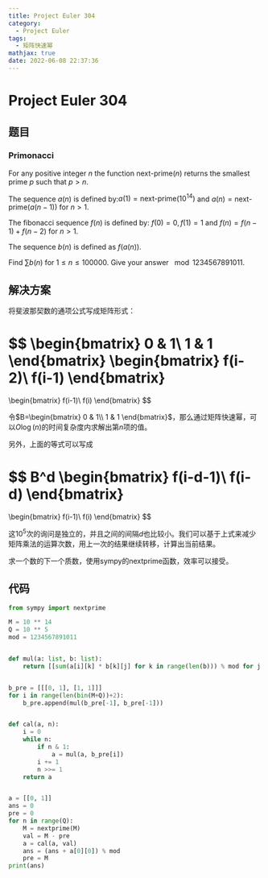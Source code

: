 ```yaml
---
title: Project Euler 304
category:
  - Project Euler
tags:
  - 矩阵快速幂
mathjax: true
date: 2022-06-08 22:37:36
---
```


<escape><!-- more --></escape>

# Project Euler 304

## 题目

### Primonacci

For any positive integer $n$ the function $\text{next-prime}(n)$ returns the smallest prime $p$ such that $p>n$.

The sequence $a(n)$ is defined by:$a(1)=\text{next-prime}(10^{14})$ and $a(n)=\text{next-prime}(a(n-1))$ for $n>1$.

The fibonacci sequence $f(n)$ is defined by: $f(0)=0, f(1)=1$ and $f(n)=f(n-1)+f(n-2)$ for $n>1$.

The sequence $b(n)$ is defined as $f(a(n))$.

Find $\sum b(n)$ for $1\le n\le100 000$. Give your answer $\mod 1234567891011$.

## 解决方案

将斐波那契数的通项公式写成矩阵形式：

$$
\begin{bmatrix}
0 & 1\\
1 & 1
\end{bmatrix}
\begin{bmatrix}
f(i-2)\\
f(i-1)
\end{bmatrix}
=
\begin{bmatrix}
f(i-1)\\
f(i)
\end{bmatrix}
$$

令$B=\begin{bmatrix}
0 & 1\\
1 & 1
\end{bmatrix}$，那么通过矩阵快速幂，可以$O\log(n)$的时间复杂度内求解出第$n$项的值。

另外，上面的等式可以写成

$$
B^d
\begin{bmatrix}
f(i-d-1)\\
f(i-d)
\end{bmatrix}
=
\begin{bmatrix}
f(i-1)\\
f(i)
\end{bmatrix}
$$

这$10^5$次的询问是独立的，并且之间的间隔$d$也比较小。我们可以基于上式来减少矩阵乘法的运算次数，用上一次的结果继续转移，计算出当前结果。

求一个数的下一个质数，使用sympy的nextprime函数，效率可以接受。

## 代码

```py
from sympy import nextprime

M = 10 ** 14
Q = 10 ** 5
mod = 1234567891011


def mul(a: list, b: list):
    return [[sum(a[i][k] * b[k][j] for k in range(len(b))) % mod for j in range(len(b[0]))] for i in range(len(a))]


b_pre = [[[0, 1], [1, 1]]]
for i in range(len(bin(M+Q))+2):
    b_pre.append(mul(b_pre[-1], b_pre[-1]))


def cal(a, n):
    i = 0
    while n:
        if n & 1:
            a = mul(a, b_pre[i])
        i += 1
        n >>= 1
    return a


a = [[0, 1]]
ans = 0
pre = 0
for n in range(Q):
    M = nextprime(M)
    val = M - pre
    a = cal(a, val)
    ans = (ans + a[0][0]) % mod
    pre = M
print(ans)

```
